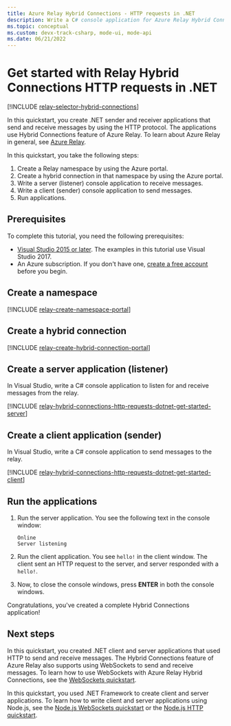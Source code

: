 ```yaml
---
title: Azure Relay Hybrid Connections - HTTP requests in .NET
description: Write a C# console application for Azure Relay Hybrid Connections HTTP requests in .NET.
ms.topic: conceptual
ms.custom: devx-track-csharp, mode-ui, mode-api
ms.date: 06/21/2022
---
```


# Get started with Relay Hybrid Connections HTTP requests in .NET
[!INCLUDE [relay-selector-hybrid-connections](./includes/relay-selector-hybrid-connections.md)]

In this quickstart, you create .NET sender and receiver applications that send and receive messages by using the HTTP protocol. The applications use Hybrid Connections feature of Azure Relay. To learn about Azure Relay in general, see [Azure Relay](relay-what-is-it.md). 

In this quickstart, you take the following steps:

1. Create a Relay namespace by using the Azure portal.
2. Create a hybrid connection in that namespace by using the Azure portal.
3. Write a server (listener) console application to receive messages.
4. Write a client (sender) console application to send messages.
5. Run applications. 

## Prerequisites

To complete this tutorial, you need the following prerequisites:

* [Visual Studio 2015 or later](https://www.visualstudio.com). The examples in this tutorial use Visual Studio 2017.
* An Azure subscription. If you don't have one, [create a free account](https://azure.microsoft.com/free/) before you begin.

## Create a namespace
[!INCLUDE [relay-create-namespace-portal](./includes/relay-create-namespace-portal.md)]

## Create a hybrid connection
[!INCLUDE [relay-create-hybrid-connection-portal](./includes/relay-create-hybrid-connection-portal.md)]

## Create a server application (listener)
In Visual Studio, write a C# console application to listen for and receive messages from the relay.

[!INCLUDE [relay-hybrid-connections-http-requests-dotnet-get-started-server](./includes/relay-hybrid-connections-http-requests-dotnet-get-started-server.md)]

## Create a client application (sender)
In Visual Studio, write a C# console application to send messages to the relay.

[!INCLUDE [relay-hybrid-connections-http-requests-dotnet-get-started-client](./includes/relay-hybrid-connections-http-requests-dotnet-get-started-client.md)]

## Run the applications
1. Run the server application. You see the following text in the console window:

    ```
    Online
    Server listening
    ```
1. Run the client application. You see `hello!` in the client window. The client sent an HTTP request to the server, and server responded with a `hello!`. 
3. Now, to close the console windows, press **ENTER** in both the console windows. 

Congratulations, you've created a complete Hybrid Connections application!

## Next steps

In this quickstart, you created .NET client and server applications that used HTTP to send and receive messages. The Hybrid Connections feature of Azure Relay also supports using WebSockets to send and receive messages. To learn how to use WebSockets with Azure Relay Hybrid Connections, see the [WebSockets quickstart](relay-hybrid-connections-dotnet-get-started.md).

In this quickstart, you used .NET Framework to create client and server applications. To learn how to write client and server applications using Node.js, see the [Node.js WebSockets quickstart](relay-hybrid-connections-node-get-started.md) or the [Node.js HTTP quickstart](relay-hybrid-connections-http-requests-dotnet-get-started.md).
